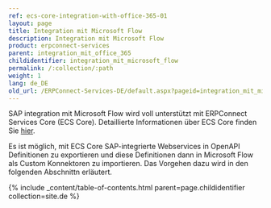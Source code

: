 ```yaml
---
ref: ecs-core-integration-with-office-365-01
layout: page
title: Integration mit Microsoft Flow
description: Integration mit Microsoft Flow
product: erpconnect-services
parent: integration_mit_office_365
childidentifier: integration_mit_microsoft_flow
permalink: /:collection/:path
weight: 1
lang: de_DE
old_url: /ERPConnect-Services-DE/default.aspx?pageid=integration_mit_microsoft_flow
---
```


SAP integration mit Microsoft Flow wird voll unterstützt mit ERPConnect Services Core (ECS Core). Detaillierte Informationen über ECS Core finden Sie [hier](../../).

Es ist möglich, mit ECS Core SAP-integrierte Webservices in OpenAPI Definitionen zu exportieren und diese Definitionen dann in Microsoft Flow als Custom Konnektoren zu importieren. Das Vorgehen dazu wird in den folgenden Abschnittn erläutert. 

{% include _content/table-of-contents.html parent=page.childidentifier collection=site.de %}